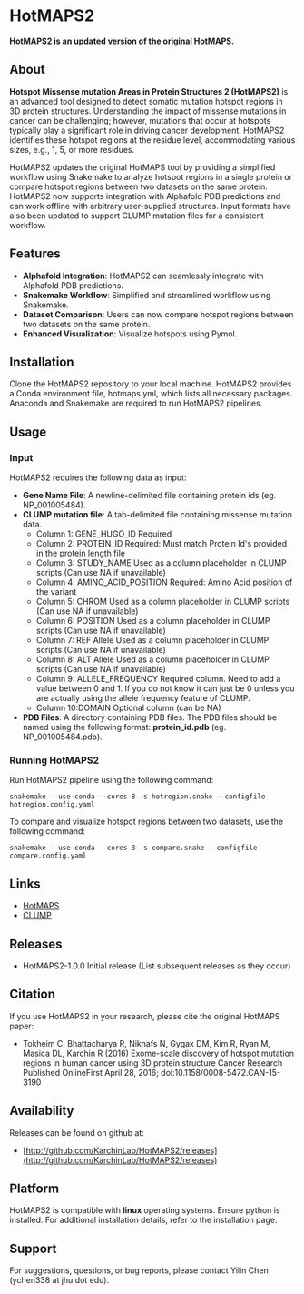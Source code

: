 # HotMAPS2

**HotMAPS2 is an updated version of the original HotMAPS.**

## About

**Hotspot Missense mutation Areas in Protein Structures 2 (HotMAPS2)** is an advanced tool designed to detect somatic mutation hotspot regions in 3D protein structures. Understanding the impact of missense mutations in cancer can be challenging; however, mutations that occur at hotspots typically play a significant role in driving cancer development. HotMAPS2 identifies these hotspot regions at the residue level, accommodating various sizes, e.g., 1, 5, or more residues. 

HotMAPS2 updates the original HotMAPS tool by providing a simplified workflow using Snakemake to analyze hotspot regions in a single protein or compare hotspot regions between two datasets on the same protein. HotMAPS2 now supports integration with Alphafold PDB predictions and can work offline with arbitrary user-supplied structures. Input formats have also been updated to support CLUMP mutation files for a consistent workflow.

## Features

* **Alphafold Integration**: HotMAPS2 can seamlessly integrate with Alphafold PDB predictions.
* **Snakemake Workflow**: Simplified and streamlined workflow using Snakemake.
* **Dataset Comparison**: Users can now compare hotspot regions between two datasets on the same protein.
* **Enhanced Visualization**: Visualize hotspots using Pymol.

## Installation

Clone the HotMAPS2 repository to your local machine. HotMAPS2 provides a Conda environment file, hotmaps.yml, which lists all necessary packages. Anaconda and Snakemake are required to run HotMAPS2 pipelines. 

## Usage
### Input
HotMAPS2 requires the following data as input:
* **Gene Name File**: A newline-delimited file containing protein ids (eg. NP_001005484).
* **CLUMP mutation file**: A tab-delimited file containing missense mutation data.
  * Column 1: GENE_HUGO_ID 	      Required
  * Column 2: PROTEIN_ID 	       Required: Must match Protein Id's provided in the protein length file
  * Column 3: STUDY_NAME 	       Used as a column placeholder in CLUMP scripts (Can use NA if unavailable)
  * Column 4: AMINO_ACID_POSITION  Required: Amino Acid position of the variant
  * Column 5: CHROM 	       Used as a column placeholder in CLUMP scripts (Can use NA if unavailable)
  * Column 6: POSITION 	       Used as a column placeholder in CLUMP scripts (Can use NA if unavailable)
  * Column 7: REF Allele	       Used as a column placeholder in CLUMP scripts (Can use NA if unavailable)
  * Column 8: ALT Allele	       Used as a column placeholder in CLUMP scripts (Can use NA if unavailable)
  * Column 9: ALLELE_FREQUENCY     Required column. Need to add a value between 0 and 1. If you do not know it can just be 0 unless you are actually using the allele frequency feature of CLUMP.
  * Column 10:DOMAIN	       Optional column (can be NA)
* **PDB Files**: A directory containing PDB files. The PDB files should be named using the following format: **protein_id.pdb** (eg. NP_001005484.pdb). 


### Running HotMAPS2
Run HotMAPS2 pipeline using the following command:

```snakemake --use-conda --cores 8 -s hotregion.snake --configfile hotregion.config.yaml```

To compare and visualize hotspot regions between two datasets, use the following command:

```snakemake --use-conda --cores 8 -s compare.snake --configfile compare.config.yaml```

## Links

* [HotMAPS](https://github.com/KarchinLab/HotMAPS)
* [CLUMP](https://github.com/KarchinLab/CLUMP)


## Releases

* HotMAPS2-1.0.0 Initial release (List subsequent releases as they occur)

## Citation

If you use HotMAPS2 in your research, please cite the original HotMAPS paper:

* Tokheim C, Bhattacharya R, Niknafs N, Gygax DM, Kim R, Ryan M, Masica DL, Karchin R (2016) Exome-scale discovery of hotspot mutation regions in human cancer using 3D protein structure Cancer Research Published OnlineFirst April 28, 2016; doi:10.1158/0008-5472.CAN-15-3190
  
## Availability

Releases can be found on github at:

* [http://github.com/KarchinLab/HotMAPS2/releases](http://github.com/KarchinLab/HotMAPS2/releases)

## Platform

HotMAPS2 is compatible with **linux** operating systems. Ensure python is installed. For additional installation details, refer to the installation page.

## Support

For suggestions, questions, or bug reports, please contact Yilin Chen (ychen338 at jhu dot edu).
